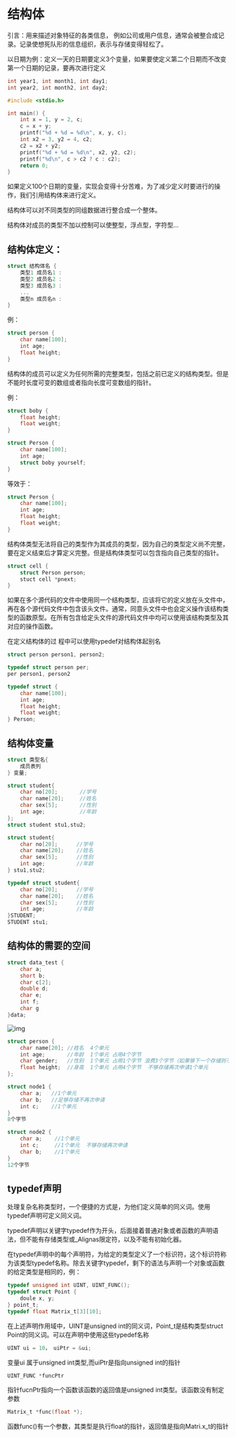 # 结构体

引言：用来描述对象特征的各类信息， 例如公司或用户信息，通常会被整合成记录。记录使想死队形的信息组织，表示与存储变得轻松了。

以日期为例：定义一天的日期要定义3个变量，如果要使定义第二个日期而不改变第一个日期的记录，要再次进行定义

```c
int year1, int month1, int day1;
int year2, int month2, int day2;
```

```c
#include <stdio.h>

int main() {
    int x = 1, y = 2, c;
    c = x + y;
    printf("%d + %d = %d\n", x, y, c);
    int x2 = 3, y2 = 4, c2;
    c2 = x2 + y2;
    printf("%d + %d = %d\n", x2, y2, c2);
    printf("%d\n", c > c2 ? c : c2);
    return 0;
}
```

如果定义100个日期的变量，实现会变得十分苦难，为了减少定义时要进行的操作，我们引用结构体来进行定义。

结构体可以对不同类型的同组数据进行整合成一个整体。

结构体对成员的类型不加以控制可以使整型，浮点型，字符型...

## 结构体定义：

```c
struct 结构体名 {
    类型1 成员名1 :
    类型2 成员名2 :
    类型3 成员名3 :
    ...
    类型n 成员名n :
}
```

例：

```c
struct person {
    char name[100];
    int age;
    float height;
}
```

结构体的成员可以定义为任何所需的完整类型，包括之前已定义的结构类型。但是不能时长度可变的数组或者指向长度可变数组的指针。

例：

```c
struct boby {
    float height;
    float weight;
}

struct Person {
    char name[100];
    int age;
    struct boby yourself;
}
```

等效于：                                                                                                                                                                                                                    

```c
struct Person {
    char name[100];
    int age;
    float height;
    float weight;
}
```

结构体类型无法将自己的类型作为其成员的类型，因为自己的类型定义尚不完整， 要在定义结束后才算定义完整。但是结构体类型可以包含指向自己类型的指针。

```c
struct cell {
    struct Person person;
	stuct cell *pnext;
}
```

如果在多个源代码的文件中使用同一个结构类型，应该将它的定义放在头文件中，再在各个源代码文件中包含该头文件。通常，同意头文件中也会定义操作该结构类型的函数原型。在所有包含给定头文件的源代码文件中均可以使用该结构类型及其对应的操作函数。

在定义结构体的过                                                         程中可以使用typedef对结构体起别名

```c
struct person person1, person2;

typedef struct person per;
per person1, person2
```

```c
typedef struct {
    char name[100];
    int age;
    float height;
    float weight;
} Person;
```

## 结构体变量

```c
struct 类型名{
    成员表列
} 变量;
```

```c
struct student{
    char no[20];       //学号
    char name[20];     //姓名
    char sex[5];       //性别
    int age;           //年龄
};             
struct student stu1,stu2;
```

```c
struct student{
    char no[20];      //学号
    char name[20];    //姓名
    char sex[5];      //性别
    int age;          //年龄
} stu1,stu2;    
```

```c
typedef struct student{
    char no[20];      //学号
    char name[20];    //姓名
    char sex[5];      //性别
    int age;          //年龄
}STUDENT;
STUDENT stu1;
```

## 结构体的需要的空间

```c
struct data_test {
	char a;
	short b;
	char c[2];
	double d;
	char e;
	int f;
	char g
}data;
```

![img](https://img-blog.csdn.net/20180129214827999?watermark/2/text/aHR0cDovL2Jsb2cuY3Nkbi5uZXQvcXFfMzM0ODcwNDQ=/font/5a6L5L2T/fontsize/400/fill/I0JBQkFCMA==/dissolve/70/gravity/SouthEast)

```c
struct person {
    char name[20]; //姓名  4个单元
    int age;       //年龄  1个单元 占用4个字节
    char gender;   //性别  1个单元 占用1个字节 浪费3个字节（如果够下一个存储则不再申请）
    float height;  //身高  1个单元 占用4个字节  不够存储再次申请1个单元
};
```

```c
struct node1 {
    char a;   //1个单元
    char b;   //足够存储不再次申请
    int c;    //1个单元
}
8个字节

struct node2 {
    char a;    //1个单元
    int c;     //1个单元  不够存储再次申请
    char b;    //1个单元
}
12个字节
```

## typedef声明

处理复杂名称类型时，一个便捷的方式是，为他们定义简单的同义词。使用typedef声明可定义同义词。

typedef声明以关键字typedef作为开头，后面接着普通对象或者函数的声明语法，但不能有存储类型或_Alignas限定符，以及不能有初始化器。

在typedef声明中的每个声明符，为给定的类型定义了一个标识符，这个标识符称为该类型typedef名称。除去关键字typedef，剩下的语法与声明一个对象或函数的给定类型是相同的，例：

```c
typedef unsigned int UINT, UINT_FUNC();
typedef struct Point {
	doule x, y;
} point_t;
typedef float Matrix_t[3][10];
```

在上述声明作用域中，UINT是unsigned int的同义词，Point_t是结构类型struct Point的同义词。可以在声明中使用这些typedef名称

```c
UINT ui = 10， uiPtr = &ui;
```

变量ui 属于unsigned int类型,而uiPtr是指向unsigned int的指针

```c
UINT_FUNC *funcPtr
```

指针fucnPtr指向一个函数该函数的返回值是unsigned int类型。该函数没有制定参数

```C
Matrix_t *func(float *);
```

函数func()有一个参数，其类型是执行float的指针，返回值是指向Matri.x_t的指针









  

